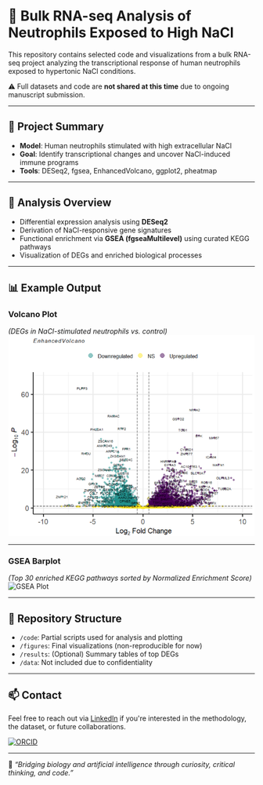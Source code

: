 # 🧪 Bulk RNA-seq Analysis of Neutrophils Exposed to High NaCl

This repository contains selected code and visualizations from a bulk RNA-seq project analyzing the transcriptional response of human neutrophils exposed to hypertonic NaCl conditions.

⚠️ Full datasets and code are **not shared at this time** due to ongoing manuscript submission.

---

## 🧬 Project Summary

- **Model**: Human neutrophils stimulated with high extracellular NaCl
- **Goal**: Identify transcriptional changes and uncover NaCl-induced immune programs
- **Tools**: DESeq2, fgsea, EnhancedVolcano, ggplot2, pheatmap

---

## 🧪 Analysis Overview

- Differential expression analysis using **DESeq2**
- Derivation of NaCl-responsive gene signatures
- Functional enrichment via **GSEA (fgseaMultilevel)** using curated KEGG pathways
- Visualization of DEGs and enriched biological processes

---

## 📊 Example Output

### Volcano Plot
*(DEGs in NaCl-stimulated neutrophils vs. control)*  
![Volcano Plot](figures/volcano_plot_NaCl.png)

---

### GSEA Barplot
*(Top 30 enriched KEGG pathways sorted by Normalized Enrichment Score)*  
![GSEA Plot](figures/na.vs.control.GSEA.BAR.PLOT.png)

---

## 📁 Repository Structure

- `/code`: Partial scripts used for analysis and plotting  
- `/figures`: Final visualizations (non-reproducible for now)  
- `/results`: (Optional) Summary tables of top DEGs  
- `/data`: Not included due to confidentiality

---

## 📫 Contact

Feel free to reach out via [LinkedIn](https://www.linkedin.com/in/ignaciomazzitelli) if you're interested in the methodology, the dataset, or future collaborations.

[![ORCID](https://img.shields.io/badge/ORCID-0000--0001--9351--5799-a6ce39?logo=orcid&style=flat-square)](https://orcid.org/0000-0001-9351-5799)

---

🧪 *“Bridging biology and artificial intelligence through curiosity, critical thinking, and code.”*
